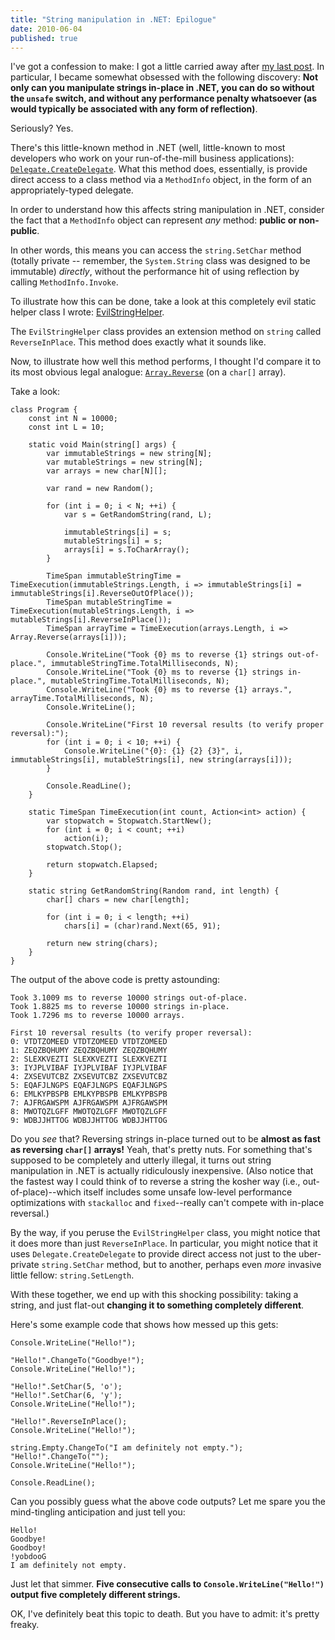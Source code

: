 ```yaml
---
title: "String manipulation in .NET: Epilogue"
date: 2010-06-04
published: true
---
```


I've got a confession to make: I got a little carried away after [my last post](/posts/are-strings-really-immutable-in-net.html). In particular, I became somewhat obsessed with the following discovery: **Not only can you manipulate strings in-place in .NET, you can do so without the `unsafe` switch, and without any performance penalty whatsoever (as would typically be associated with any form of reflection)**.

Seriously? Yes.

There's this little-known method in .NET (well, little-known to most developers who work on your run-of-the-mill business applications): [`Delegate.CreateDelegate`](http://msdn.microsoft.com/en-us/library/53cz7sc6.aspx). What this method does, essentially, is provide direct access to a class method via a `MethodInfo` object, in the form of an appropriately-typed delegate.

In order to understand how this affects string manipulation in .NET, consider the fact that a `MethodInfo` object can represent *any* method: **public or non-public**.

In other words, this means you can access the `string.SetChar` method (totally private -- remember, the `System.String` class was designed to be immutable) *directly*, without the performance hit of using reflection by calling `MethodInfo.Invoke`.

To illustrate how this can be done, take a look at this completely evil static helper class I wrote: [EvilStringHelper](https://gist.github.com/3371692).

The `EvilStringHelper` class provides an extension method on `string` called `ReverseInPlace`. This method does exactly what it sounds like.

Now, to illustrate how well this method performs, I thought I'd compare it to its most obvious legal analogue: [`Array.Reverse`](http://msdn.microsoft.com/en-us/library/d3877932.aspx) (on a `char[]` array).

Take a look:

~~~{: lang=csharp }
class Program {
    const int N = 10000;
    const int L = 10;

    static void Main(string[] args) {
        var immutableStrings = new string[N];
        var mutableStrings = new string[N];
        var arrays = new char[N][];

        var rand = new Random();

        for (int i = 0; i < N; ++i) {
            var s = GetRandomString(rand, L);

            immutableStrings[i] = s;
            mutableStrings[i] = s;
            arrays[i] = s.ToCharArray();
        }

        TimeSpan immutableStringTime = TimeExecution(immutableStrings.Length, i => immutableStrings[i] = immutableStrings[i].ReverseOutOfPlace());
        TimeSpan mutableStringTime = TimeExecution(mutableStrings.Length, i => mutableStrings[i].ReverseInPlace());
        TimeSpan arrayTime = TimeExecution(arrays.Length, i => Array.Reverse(arrays[i]));

        Console.WriteLine("Took {0} ms to reverse {1} strings out-of-place.", immutableStringTime.TotalMilliseconds, N);
        Console.WriteLine("Took {0} ms to reverse {1} strings in-place.", mutableStringTime.TotalMilliseconds, N);
        Console.WriteLine("Took {0} ms to reverse {1} arrays.", arrayTime.TotalMilliseconds, N);
        Console.WriteLine();

        Console.WriteLine("First 10 reversal results (to verify proper reversal):");
        for (int i = 0; i < 10; ++i) {
            Console.WriteLine("{0}: {1} {2} {3}", i, immutableStrings[i], mutableStrings[i], new string(arrays[i]));
        }

        Console.ReadLine();
    }

    static TimeSpan TimeExecution(int count, Action<int> action) {
        var stopwatch = Stopwatch.StartNew();
        for (int i = 0; i < count; ++i)
            action(i);
        stopwatch.Stop();

        return stopwatch.Elapsed;
    }

    static string GetRandomString(Random rand, int length) {
        char[] chars = new char[length];

        for (int i = 0; i < length; ++i)
            chars[i] = (char)rand.Next(65, 91);

        return new string(chars);
    }
}
~~~

The output of the above code is pretty astounding:

~~~{: lang=text }
Took 3.1009 ms to reverse 10000 strings out-of-place.
Took 1.8825 ms to reverse 10000 strings in-place.
Took 1.7296 ms to reverse 10000 arrays.

First 10 reversal results (to verify proper reversal):
0: VTDTZOMEED VTDTZOMEED VTDTZOMEED
1: ZEQZBQHUMY ZEQZBQHUMY ZEQZBQHUMY
2: SLEXKVEZTI SLEXKVEZTI SLEXKVEZTI
3: IYJPLVIBAF IYJPLVIBAF IYJPLVIBAF
4: ZXSEVUTCBZ ZXSEVUTCBZ ZXSEVUTCBZ
5: EQAFJLNGPS EQAFJLNGPS EQAFJLNGPS
6: EMLKYPBSPB EMLKYPBSPB EMLKYPBSPB
7: AJFRGAWSPM AJFRGAWSPM AJFRGAWSPM
8: MWOTQZLGFF MWOTQZLGFF MWOTQZLGFF
9: WDBJJHTTOG WDBJJHTTOG WDBJJHTTOG
~~~

Do you *see* that? Reversing strings in-place turned out to be **almost as fast as reversing `char[]` arrays!** Yeah, that's pretty nuts. For something that's supposed to be completely and utterly illegal, it turns out string manipulation in .NET is actually ridiculously inexpensive. (Also notice that the fastest way I could think of to reverse a string the kosher way (i.e., out-of-place)--which itself includes some unsafe low-level performance optimizations with `stackalloc` and `fixed`--really can't compete with in-place reversal.)

By the way, if you peruse the `EvilStringHelper` class, you might notice that it does more than just `ReverseInPlace`. In particular, you might notice that it uses `Delegate.CreateDelegate` to provide direct access not just to the uber-private `string.SetChar` method, but to another, perhaps even *more* invasive little fellow: `string.SetLength`.

With these together, we end up with this shocking possibility: taking a string, and just flat-out **changing it to something completely different**.

Here's some example code that shows how messed up this gets:

~~~{: lang=csharp }
Console.WriteLine("Hello!");

"Hello!".ChangeTo("Goodbye!");
Console.WriteLine("Hello!");

"Hello!".SetChar(5, 'o');
"Hello!".SetChar(6, 'y');
Console.WriteLine("Hello!");

"Hello!".ReverseInPlace();
Console.WriteLine("Hello!");

string.Empty.ChangeTo("I am definitely not empty.");
"Hello!".ChangeTo("");
Console.WriteLine("Hello!");

Console.ReadLine();
~~~

Can you possibly guess what the above code outputs? Let me spare you the mind-tingling anticipation and just tell you:

~~~{: lang=text }
Hello!
Goodbye!
Goodboy!
!yobdooG
I am definitely not empty.
~~~

Just let that simmer. **Five consecutive calls to `Console.WriteLine("Hello!")` output five completely different strings.**

OK, I've definitely beat this topic to death. But you have to admit: it's pretty freaky.
